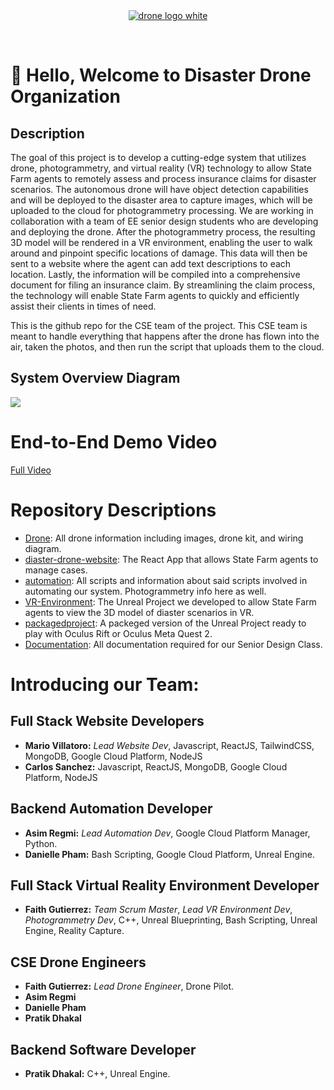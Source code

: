 <br />
<br />

<p align="center">
  <a href="https://github.com/disaster-drone/">
    <img src="https://cdn.discordapp.com/attachments/804128313521471548/1105547469007364146/DRONE.png" alt="drone logo white">
  </a>
</p>

<br />


# 👋  Hello, Welcome to Disaster Drone Organization
## Description

The goal of this project is to develop a cutting-edge system that utilizes drone, photogrammetry, and virtual reality (VR) technology to allow State Farm agents to remotely assess and process insurance claims for disaster scenarios. The autonomous drone will have object detection capabilities and will be deployed to the disaster area to capture images, which will be uploaded to the cloud for photogrammetry processing. We are working in collaboration with a team of EE senior design students who are developing and deploying the drone. After the photogrammetry process, the resulting 3D model will be rendered in a VR environment, enabling the user to walk around and pinpoint specific locations of damage. This data will then be sent to a website where the agent can add text descriptions to each location. Lastly, the information will be compiled into a comprehensive document for filing an insurance claim. By streamlining the claim process, the technology will enable State Farm agents to quickly and efficiently assist their clients in times of need.

This is the github repo for the CSE team of the project. This CSE team is meant to handle everything that happens after the drone has flown into the air, taken the photos, and then run the script that uploads them to the cloud.

## System Overview Diagram

<img src = "https://github.com/disaster-drone/.github/assets/94029910/6aaa80bf-331d-4635-93d4-a34f7bdd610f">

# End-to-End Demo Video
[Full Video](https://www.youtube.com/watch?v=Wihp6apQa7A&feature=youtu.be)

# Repository Descriptions
* [Drone](https://github.com/disaster-drone/Drone): All drone information including images, drone kit, and wiring diagram.
* [diaster-drone-website](https://github.com/disaster-drone/disaster-drone-website): The React App that allows State Farm agents to manage cases.
* [automation](https://github.com/disaster-drone/automation): All scripts and information about said scripts involved in automating our system. Photogrammetry info here as well.
* [VR-Environment](https://github.com/disaster-drone/VR-Environment): The Unreal Project we developed to allow State Farm agents to view the 3D model of diaster scenarios in VR.
* [packagedproject](https://github.com/disaster-drone/packagedproject): A packeged version of the Unreal Project ready to play with Oculus Rift or Oculus Meta Quest 2.
* [Documentation](https://github.com/disaster-drone/Documentation): All documentation required for our Senior Design Class.


# Introducing our Team:

## Full Stack Website Developers
* **Mario Villatoro:** _Lead Website Dev_, Javascript, ReactJS, TailwindCSS, MongoDB, Google Cloud Platform, NodeJS
* **Carlos Sanchez:** Javascript, ReactJS, MongoDB, Google Cloud Platform, NodeJS


## Backend Automation Developer
* **Asim Regmi:** _Lead Automation Dev_, Google Cloud Platform Manager, Python.
* **Danielle Pham:** Bash Scripting, Google Cloud Platform, Unreal Engine.


## Full Stack Virtual Reality Environment Developer
* **Faith Gutierrez:** _Team Scrum Master_, _Lead VR Environment Dev_, _Photogrammetry Dev_, C++, Unreal Blueprinting, Bash Scripting, Unreal Engine, Reality Capture.


## CSE Drone Engineers
* **Faith Gutierrez:** _Lead Drone Engineer_, Drone Pilot.
* **Asim Regmi**
* **Danielle Pham**
* **Pratik Dhakal**


## Backend Software Developer
* **Pratik Dhakal:** C++, Unreal Engine.






